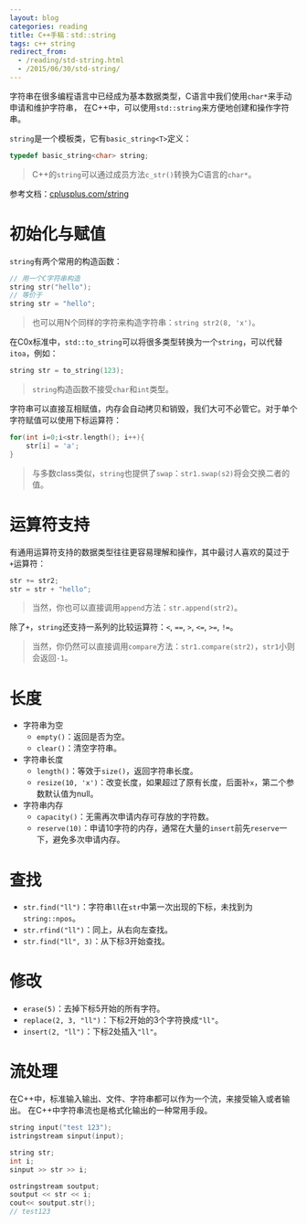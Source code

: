 ```yaml
---
layout: blog 
categories: reading
title: C++手稿：std::string
tags: c++ string
redirect_from:
  - /reading/std-string.html
  - /2015/06/30/std-string/
---
```


字符串在很多编程语言中已经成为基本数据类型，C语言中我们使用`char*`来手动申请和维护字符串，
在C++中，可以使用`std::string`来方便地创建和操作字符串。

`string`是一个模板类，它有`basic_string<T>`定义：

```cpp
typedef basic_string<char> string;
```

> C++的`string`可以通过成员方法`c_str()`转换为C语言的`char*`。

参考文档：[cplusplus.com/string][cpp-str]

# 初始化与赋值

`string`有两个常用的构造函数：

```cpp
// 用一个C字符串构造
string str("hello");
// 等价于
string str = "hello";
```

> 也可以用N个同样的字符来构造字符串：`string str2(8, 'x')`。

在C0x标准中，`std::to_string`可以将很多类型转换为一个`string`，可以代替`itoa`，例如：

```cpp
string str = to_string(123);
```

> `string`构造函数不接受`char`和`int`类型。

字符串可以直接互相赋值，内存会自动拷贝和销毁，我们大可不必管它。对于单个字符赋值可以使用下标运算符：

```cpp
for(int i=0;i<str.length(); i++){
    str[i] = 'a';
}
```

> 与多数class类似，`string`也提供了`swap`：`str1.swap(s2)`将会交换二者的值。

# 运算符支持

有通用运算符支持的数据类型往往更容易理解和操作，其中最讨人喜欢的莫过于`+`运算符：

```cpp
str += str2;
str = str + "hello";
```

> 当然，你也可以直接调用`append`方法：`str.append(str2)`。

除了`+`，`string`还支持一系列的比较运算符：`<`, `==`, `>`, `<=`, `>=`, `!=`。

> 当然，你仍然可以直接调用`compare`方法：`str1.compare(str2)`，`str1`小则会返回`-1`。

<!--more-->

# 长度

* 字符串为空
    * `empty()`：返回是否为空。
    * `clear()`：清空字符串。
* 字符串长度
    * `length()`：等效于`size()`，返回字符串长度。
    * `resize(10, 'x')`：改变长度，如果超过了原有长度，后面补`x`，第二个参数默认值为null。
* 字符串内存
    * `capacity()`：无需再次申请内存可存放的字符数。
    * `reserve(10)`：申请10字符的内存，通常在大量的`insert`前先`reserve`一下，避免多次申请内存。

# 查找

* `str.find("ll")`：字符串`ll`在`str`中第一次出现的下标，未找到为`string::npos`。
* `str.rfind("ll")`：同上，从右向左查找。
* `str.find("ll", 3)`：从下标3开始查找。

# 修改

* `erase(5)`：去掉下标5开始的所有字符。
* `replace(2, 3, "ll")`：下标2开始的3个字符换成`"ll"`。
* `insert(2, "ll")`：下标2处插入`"ll"`。

# 流处理

在C++中，标准输入输出、文件、字符串都可以作为一个流，来接受输入或者输出。
在C++中字符串流也是格式化输出的一种常用手段。

```cpp
string input("test 123");
istringstream sinput(input);

string str;
int i;
sinput >> str >> i;

ostringstream soutput;
soutput << str << i;
cout<< soutput.str();
// test123
```

[cpp-str]: http://www.cplusplus.com/reference/string/string/